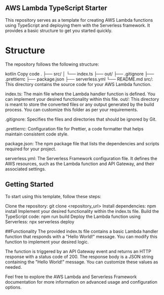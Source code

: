 ## AWS Lambda TypeScript Starter
This repository serves as a template for creating AWS Lambda functions using TypeScript and deploying them with the Serverless framework. It provides a basic structure to get you started quickly.

# Structure
The repository follows the following structure:

kotlin
Copy code
.
├── src/
│   └── index.ts
├── out/
├── .gitignore
├── .prettierrc
├── package.json
├── serverless.yml
└── README.md
src/: This directory contains the source code for your AWS Lambda function.

index.ts: The main file where the Lambda handler function is defined. You can implement your desired functionality within this file.
out/: This directory is meant to store the converted files or any output generated by the build process. You can customize this folder as per your requirements.

.gitignore: Specifies the files and directories that should be ignored by Git.

.prettierrc: Configuration file for Prettier, a code formatter that helps maintain consistent code style.

package.json: The npm package file that lists the dependencies and scripts required for your project.

serverless.yml: The Serverless Framework configuration file. It defines the AWS resources, such as the Lambda function and API Gateway, and their associated settings.

## Getting Started
To start using this template, follow these steps:

Clone the repository: git clone <repository_url>
Install dependencies: npm install
Implement your desired functionality within the index.ts file.
Build the TypeScript code: npm run build
Deploy the Lambda function using Serverless: npx serverless deploy

##Functionality
The provided index.ts file contains a basic Lambda handler function that responds with a "Hello World!" message. You can modify this function to implement your desired logic.

The function is triggered by an API Gateway event and returns an HTTP response with a status code of 200. The response body is a JSON string containing the "Hello World!" message. You can customize these values as needed.

Feel free to explore the AWS Lambda and Serverless Framework documentation for more information on advanced usage and configuration options.

